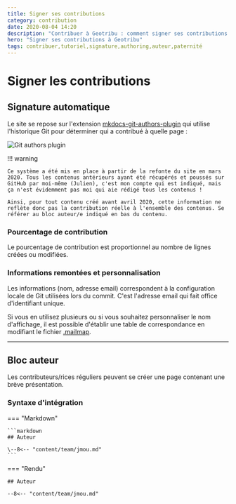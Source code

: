 ```yaml
---
title: Signer ses contributions
category: contribution
date: 2020-08-04 14:20
description: "Contribuer à Geotribu : comment signer ses contributions au site."
hero: "Signer ses contributions à Geotribu"
tags: contribuer,tutoriel,signature,authoring,auteur,paternité
---
```


# Signer les contributions

## Signature automatique

Le site se repose sur l'extension [mkdocs-git-authors-plugin](https://github.com/timvink/mkdocs-git-authors-plugin) qui utilise l'historique Git pour déterminer qui a contribué à quelle page :

![Git authors plugin](https://cdn.geotribu.fr/img/internal/contribution/authoring/auto_from_git_log.png "Exemple de la liste des personnes ayant contribué à une page")

!!! warning

    Ce système a été mis en place à partir de la refonte du site en mars 2020. Tous les contenus antérieurs ayant été récupérés et poussés sur GitHub par moi-même (Julien), c'est mon compte qui est indiqué, mais ça n'est évidemment pas moi qui aie rédigé tous les contenus !

    Ainsi, pour tout contenu créé avant avril 2020, cette information ne reflète donc pas la contribution réelle à l'ensemble des contenus. Se référer au bloc auteur/e indiqué en bas du contenu.

### Pourcentage de contribution

Le pourcentage de contribution est proportionnel au nombre de lignes créées ou modifiées.

### Informations remontées et personnalisation

Les informations (nom, adresse email) correspondent à la configuration locale de Git utilisées lors du commit. C'est l'adresse email qui fait office d'identifiant unique.

Si vous en utilisez plusieurs ou si vous souhaitez personnaliser le nom d'affichage, il est possible d'établir une table de correspondance en modifiant le fichier [.mailmap](https://github.com/geotribu/website/blob/master/.mailmap).

----

## Bloc auteur

Les contributeurs/rices réguliers peuvent se créer une page contenant une brève présentation.

### Syntaxe d'intégration

=== "Markdown"

    ```markdown
    ## Auteur

    \--8<-- "content/team/jmou.md"
    ```

=== "Rendu"

    ## Auteur

    --8<-- "content/team/jmou.md"
